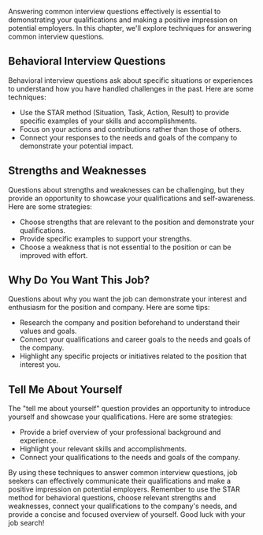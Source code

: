 
Answering common interview questions effectively is essential to demonstrating your qualifications and making a positive impression on potential employers. In this chapter, we'll explore techniques for answering common interview questions.

Behavioral Interview Questions
------------------------------

Behavioral interview questions ask about specific situations or experiences to understand how you have handled challenges in the past. Here are some techniques:

* Use the STAR method (Situation, Task, Action, Result) to provide specific examples of your skills and accomplishments.
* Focus on your actions and contributions rather than those of others.
* Connect your responses to the needs and goals of the company to demonstrate your potential impact.

Strengths and Weaknesses
------------------------

Questions about strengths and weaknesses can be challenging, but they provide an opportunity to showcase your qualifications and self-awareness. Here are some strategies:

* Choose strengths that are relevant to the position and demonstrate your qualifications.
* Provide specific examples to support your strengths.
* Choose a weakness that is not essential to the position or can be improved with effort.

Why Do You Want This Job?
-------------------------

Questions about why you want the job can demonstrate your interest and enthusiasm for the position and company. Here are some tips:

* Research the company and position beforehand to understand their values and goals.
* Connect your qualifications and career goals to the needs and goals of the company.
* Highlight any specific projects or initiatives related to the position that interest you.

Tell Me About Yourself
----------------------

The "tell me about yourself" question provides an opportunity to introduce yourself and showcase your qualifications. Here are some strategies:

* Provide a brief overview of your professional background and experience.
* Highlight your relevant skills and accomplishments.
* Connect your qualifications to the needs and goals of the company.

By using these techniques to answer common interview questions, job seekers can effectively communicate their qualifications and make a positive impression on potential employers. Remember to use the STAR method for behavioral questions, choose relevant strengths and weaknesses, connect your qualifications to the company's needs, and provide a concise and focused overview of yourself. Good luck with your job search!

